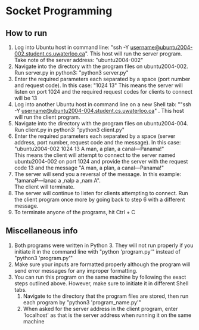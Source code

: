 # Socket Programming

## How to run
1. Log into Ubuntu host in command line: "ssh -Y username@ubuntu2004-002.student.cs.uwaterloo.ca". This host will run the server program. Take note of the server address: "ubuntu2004-002"
2. Navigate into the directory with the program files on ubuntu2004-002. Run server.py in python3: "python3 server.py"
3. Enter the required parameters each separated by a space (port number and request code). In this case: "1024 13"
This means the server will listen on port 1024 and the required request codes for clients to connect will be 13
4. Log into another Ubuntu host in command line on a new Shell tab: ""ssh -Y username@ubuntu2004-004.student.cs.uwaterloo.ca" . This host will run the client program.
5. Navigate into the directory with the program files on ubuntu2004-004. Run client.py in python3: "python3 client.py"
6. Enter the required parameters each separated by a space (server address, port number, request code and the message). In this case: "ubuntu2004-002 1024 13 A man, a plan, a canal—Panama!"  
This means the client will attempt to connect to the server named ubuntu2004-002 on port 1024 and provide the server with the request code 13 and the message "A man, a plan, a canal—Panama!"
7. The server will send you a reversal of the message. In this example: "!amanaP—lanac a ,nalp a ,nam A".  
The client will terminate.
8. The server will continue to listen for clients attempting to connect. Run the client program once more by going back to step 6 with a different message.
9. To terminate anyone of the programs, hit Ctrl + C

## Miscellaneous info
1. Both programs were written in Python 3. They will not run properly if you initiate it in the command line with "python 'program.py'" instead of "python3 'program.py'"
2. Make sure your inputs are formatted properly although the program will send error messages for any improper formatting.
3. You can run this program on the same machine by following the exact steps outlined above. However, make sure to initiate it in different Shell tabs. 
    1. Navigate to the directory that the program files are stored, then run each program by "python3 'program_name.py'"
    2. When asked for the server address in the client program, enter 'localhost' as that is the server address when running it on the same machine